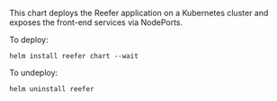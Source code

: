 <!--
# Copyright IBM Corporation 2020,2021
#
# Licensed under the Apache License, Version 2.0 (the "License");
# you may not use this file except in compliance with the License.
# You may obtain a copy of the License at
#
#     http://www.apache.org/licenses/LICENSE-2.0
#
# Unless required by applicable law or agreed to in writing, software
# distributed under the License is distributed on an "AS IS" BASIS,
# WITHOUT WARRANTIES OR CONDITIONS OF ANY KIND, either express or implied.
# See the License for the specific language governing permissions and
# limitations under the License.
-->

This chart deploys the Reefer application on a Kubernetes cluster and
exposes the front-end services via NodePorts.

To deploy:  
```shell
helm install reefer chart --wait
```

To undeploy:
```shell
helm uninstall reefer
```
